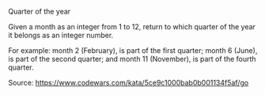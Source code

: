 Quarter of the year

Given a month as an integer from 1 to 12, return to which quarter 
of the year it belongs as an integer number.

For example: month 2 (February), is part of the first quarter; month 6 (June),
is part of the second quarter; and month 11 (November), is part of the fourth quarter.

Source: https://www.codewars.com/kata/5ce9c1000bab0b001134f5af/go